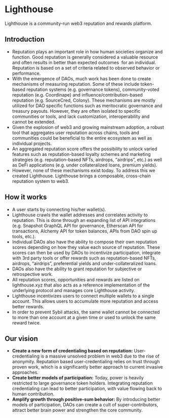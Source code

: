 # Lighthouse
Lighthouse is a community-run web3 reputation and rewards platform.

## Introduction

- Reputation plays an important role in how human societies organize and function. Good reputation is generally considered a valuable resource and often results in better than expected outcomes  for an individual. Reputation is based on a set of criteria related to observed behavior or performance.
- With the emergence of DAOs, much work has been done to create mechanisms of measuring reputation. Some of these include token-based reputation systems (e.g. governance tokens), community-voted reputation (e.g. Coordinape) and influence/contribution-based reputation (e.g. SourceCred, Colony). These mechanisms are mostly utilized for DAO specific functions such as meritocratic governance and treasury payouts. However, they are often isolated to specific communities or tools, and lack customization, interoperability and cannot be extended.
- Given the explosion of web3 and growing mainstream adoption, a robust tool that aggregates user reputation across chains, tools and communities could be beneficial to the entire ecosystem as well as individual projects.
- An aggregated reputation score offers the possibility to unlock varied features such as reputation-based loyalty schemes and marketing strategies (e.g. reputation-based NFTs, airdrops, “airdrips”, etc.) as well as DeFi applications (e.g. under collateralized loans, premium yields).
- However, none of these mechanisms exist today. To address this we created Lighthouse. Lighthouse brings a composable, cross-chain reputation system to web3.

## How it works

- A user starts by connecting his/her wallet(s).
- Lighthouse crawls the wallet addresses and correlates activity to reputation. This is done through an expanding list of API integrations (e.g. Snapshot GraphQL API for governance, Etherscan API for transactions, Alchemy API for token balances, APIs from DAO spin up tools, etc.).
- Individual DAOs also have the ability to compose their own reputation scores depending on how they value each source of reputation. These scores can then be used by DAOs to incentivize participation, integrate with 3rd party tools or offer rewards such as reputation-based NFTs, airdrops, “airdrips”, preferential yields and under-collateralized loans.
- DAOs also have the ability to grant reputation for subjective or retrospective work.
- All reputation scores, opportunities and rewards are listed on lighthouse.xyz that also acts as a reference implementation of the underlying protocol and manages core Lighthouse activity.
- Lighthouse incentivizes users to connect multiple wallets to a single account. This allows users to accumulate more reputation and access better rewards.
- In order to prevent Sybil attacks, the same wallet cannot be connected to more than one account at a given time or used to unlock the same reward twice.

## Our vision

- **Create a new form of credentialing based on reputation:** User-credentialing is a massive unsolved problem in web3 due to the rise of anonymity. Reputation based user-credentialing relies on trust through proven work, which is a significantly better approach to current invasive approaches.
- **Create better models of participation:** Today, power is heavily restricted to large governance token holders. Integrating reputation credentialing can lead to better participation, with value flowing back to human contribution.
- **Amplify growth through positive-sum behavior:** By introducing better models of participation, DAOs can create a cult of super-contributors, attract better brain power and strengthen the core community.
